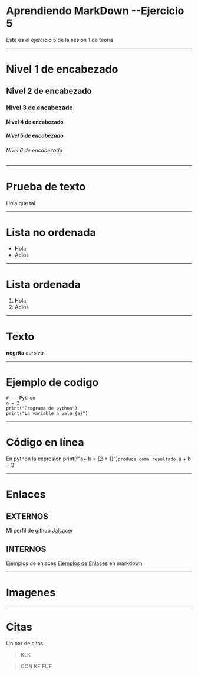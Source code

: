 # Aprendiendo MarkDown --Ejercicio 5
Este es el ejercicio 5 de la sesión 1 de teoría 
***
# Nivel 1 de encabezado
## Nivel 2 de encabezado
### Nivel 3 de encabezado
#### Nivel 4 de encabezado
##### Nivel 5 de encabezado
###### Nivel 6 de encabezado
***
# Prueba de texto 
Hola que tal 
***

# Lista no ordenada
* Hola
* Adios 
***
# Lista ordenada
1. Hola
2. Adios 

***
# Texto
**negrita**
*cursiva*
***

# Ejemplo de codigo 

```
# -- Python
a = 2
print("Programa de python")
print("La variable a vale {a}")
```

***

# Código en línea
En python la expresion print(f"a+ b = {2 + 1}")`produce como resultado `a + b = 3´

***

# Enlaces
## EXTERNOS
Mi perfil de github [Jalcacer](https://github.com/Jalcacer)

## INTERNOS
Ejemplos de enlaces [Ejemplos de Enlaces](#Enlaces) en markdown 

***
# Imagenes
***
# Citas
Un par de citas 
> KLK

> CON KE FUE 